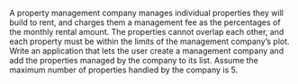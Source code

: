 A property management company manages individual properties they will build to rent, and charges them a management fee as the percentages of the monthly rental amount. The properties cannot overlap each other, and each property must be within the limits of the management company’s plot. Write an application that lets the user create a management company and add the properties managed by the company to its list. Assume the maximum number of properties handled by the company is 5.

